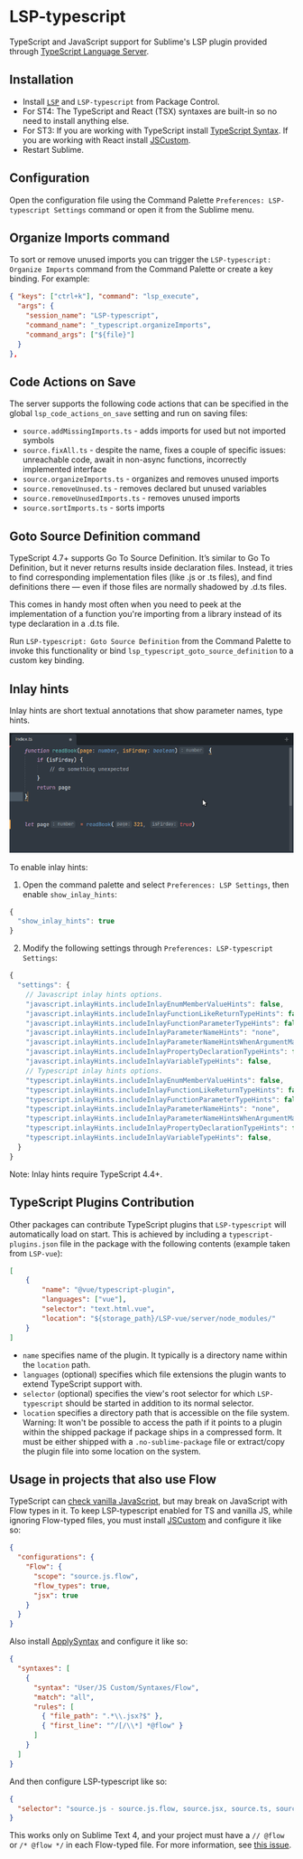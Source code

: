 # LSP-typescript

TypeScript and JavaScript support for Sublime's LSP plugin provided through [TypeScript Language Server](https://github.com/typescript-language-server/typescript-language-server).

## Installation

 * Install [`LSP`](https://packagecontrol.io/packages/LSP) and `LSP-typescript` from Package Control.
 * For ST4: The TypeScript and React (TSX) syntaxes are built-in so no need to install anything else.
 * For ST3: If you are working with TypeScript install [TypeScript Syntax](https://packagecontrol.io/packages/TypeScript%20Syntax). If you are working with React install [JSCustom](https://packagecontrol.io/packages/JSCustom).
 * Restart Sublime.

## Configuration

Open the configuration file using the Command Palette `Preferences: LSP-typescript Settings` command or open it from the Sublime menu.

## Organize Imports command

To sort or remove unused imports you can trigger the `LSP-typescript: Organize Imports` command from the Command Palette or create a key binding. For example:

```json
{ "keys": ["ctrl+k"], "command": "lsp_execute",
  "args": {
    "session_name": "LSP-typescript",
    "command_name": "_typescript.organizeImports",
    "command_args": ["${file}"]
  }
},
```

## Code Actions on Save

The server supports the following code actions that can be specified in the global `lsp_code_actions_on_save` setting and run on saving files:

 - `source.addMissingImports.ts` - adds imports for used but not imported symbols
 - `source.fixAll.ts` - despite the name, fixes a couple of specific issues: unreachable code, await in non-async functions, incorrectly implemented interface
 - `source.organizeImports.ts` - organizes and removes unused imports
 - `source.removeUnused.ts` - removes declared but unused variables
 - `source.removeUnusedImports.ts` - removes unused imports
 - `source.sortImports.ts` - sorts imports

## Goto Source Definition command

TypeScript 4.7+ supports Go To Source Definition. It’s similar to Go To Definition, but it never returns results inside declaration files. Instead, it tries to find corresponding implementation files (like .js or .ts files), and find definitions there — even if those files are normally shadowed by .d.ts files.

This comes in handy most often when you need to peek at the implementation of a function you're importing from a library instead of its type declaration in a .d.ts file.

Run `LSP-typescript: Goto Source Definition` from the Command Palette to invoke this functionality or bind `lsp_typescript_goto_source_definition` to a custom key binding.

## Inlay hints

Inlay hints are short textual annotations that show parameter names, type hints.

![inlay-hints](./images/inlay-hints.png)

To enable inlay hints:

1. Open the command palette and select `Preferences: LSP Settings`, then enable `show_inlay_hints`:

```js
{
  "show_inlay_hints": true
}
```

2. Modify the following settings through `Preferences: LSP-typescript Settings`:

```js
{
  "settings": {
    // Javascript inlay hints options.
    "javascript.inlayHints.includeInlayEnumMemberValueHints": false,
    "javascript.inlayHints.includeInlayFunctionLikeReturnTypeHints": false,
    "javascript.inlayHints.includeInlayFunctionParameterTypeHints": false,
    "javascript.inlayHints.includeInlayParameterNameHints": "none",
    "javascript.inlayHints.includeInlayParameterNameHintsWhenArgumentMatchesName": false,
    "javascript.inlayHints.includeInlayPropertyDeclarationTypeHints": false,
    "javascript.inlayHints.includeInlayVariableTypeHints": false,
    // Typescript inlay hints options.
    "typescript.inlayHints.includeInlayEnumMemberValueHints": false,
    "typescript.inlayHints.includeInlayFunctionLikeReturnTypeHints": false,
    "typescript.inlayHints.includeInlayFunctionParameterTypeHints": false,
    "typescript.inlayHints.includeInlayParameterNameHints": "none",
    "typescript.inlayHints.includeInlayParameterNameHintsWhenArgumentMatchesName": false,
    "typescript.inlayHints.includeInlayPropertyDeclarationTypeHints": false,
    "typescript.inlayHints.includeInlayVariableTypeHints": false,
  }
}
```

Note: Inlay hints require TypeScript 4.4+.

## TypeScript Plugins Contribution

Other packages can contribute TypeScript plugins that `LSP-typescript` will automatically load on start. This is achieved by including a `typescript-plugins.json` file in the package with the following contents (example taken from `LSP-vue`):

```json
[
    {
        "name": "@vue/typescript-plugin",
        "languages": ["vue"],
        "selector": "text.html.vue",
        "location": "${storage_path}/LSP-vue/server/node_modules/"
    }
]
```

- `name` specifies name of the plugin. It typically is a directory name within the `location` path.
- `languages` (optional) specifies which file extensions the plugin wants to extend TypeScript support with.
- `selector` (optional) specifies the view's root selector for which `LSP-typescript` should be started in addition to its normal selector.
- `location` specifies a directory path that is accessible on the file system. Warning: It won't be possible to access the path if it points to a plugin within the shipped package if package ships in a compressed form. It must be either shipped with a `.no-sublime-package` file or extract/copy the plugin file into some location on the system.

## Usage in projects that also use Flow

TypeScript can [check vanilla JavaScript](https://www.typescriptlang.org/docs/handbook/type-checking-javascript-files.html), but may break on JavaScript with Flow types in it. To keep LSP-typescript enabled for TS and vanilla JS, while ignoring Flow-typed files, you must install [JSCustom](https://packagecontrol.io/packages/JSCustom) and configure it like so:

```json
{
  "configurations": {
    "Flow": {
      "scope": "source.js.flow",
      "flow_types": true,
      "jsx": true
    }
  }
}
```

Also install [ApplySyntax](https://packagecontrol.io/packages/ApplySyntax) and configure it like so:

```json
{
  "syntaxes": [
    {
      "syntax": "User/JS Custom/Syntaxes/Flow",
      "match": "all",
      "rules": [
        { "file_path": ".*\\.jsx?$" },
        { "first_line": "^/[/\\*] *@flow" }
      ]
    }
  ]
}
```

And then configure LSP-typescript like so:

```json
{
  "selector": "source.js - source.js.flow, source.jsx, source.ts, source.tsx"
}
```

This works only on Sublime Text 4, and your project must have a `// @flow` or `/* @flow */` in each Flow-typed file. For more information, see [this issue](https://github.com/sublimelsp/LSP-typescript/issues/60).
